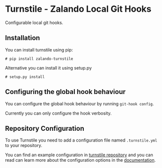 Turnstile - Zalando Local Git Hooks
===================================

Configurable local git hooks.

Installation
------------
You can install turnstile using pip:

    # pip install zalando-turnstile

Alternative you can install it using setup.py

    # setup.py install

Configuring the global hook behaviour
-------------------------------------
You can configure the global hook behaviour by running `git-hook config`. 

Currently you can only configure the hook verbosity.

Repository Configuration
------------------------
To use Turnstile you need to add a configuration file named `.turnstile.yml` to your repository.

You can find an example configuration in [turnstile repository](.turnstile.yml) and you can read can learn more about
the configuration options in the [documentation](docs/user/configuration.md).
